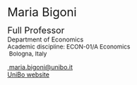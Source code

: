 <span style="font-size: 20pt; color: var(--global-theme-color);"> Maria Bigoni </span>

<span style="font-size: 15pt;"> Full Professor </span> <br> Department of Economics <br> <span style="font-size: 10pt;"> Academic discipline: ECON-01/A Economics </span> <br> <span style="font-size: 10pt;"> <i class="fa-solid fa-location-dot"></i> &nbsp;Bologna, Italy</span>

[<i class="fa-solid fa-envelope"></i> &nbsp;maria.bigoni@unibo.it](mailto:maria.bigoni@unibo.it) <br>
[<i class="fa-solid fa-graduation-cap"></i> UniBo website](https://www.unibo.it/sitoweb/maria.bigoni/en)
